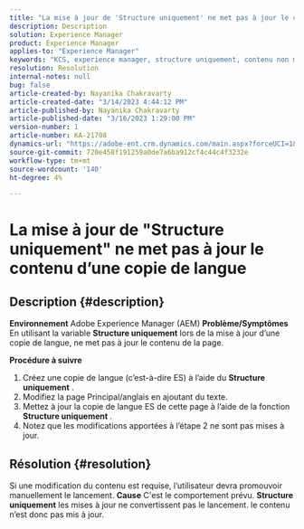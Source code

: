```yaml
---
title: "La mise à jour de 'Structure uniquement' ne met pas à jour le contenu d’une copie de langue"
description: Description
solution: Experience Manager
product: Experience Manager
applies-to: "Experience Manager"
keywords: "KCS, experience manager, structure uniquement, contenu non mis à jour dans la copie de langue"
resolution: Resolution
internal-notes: null
bug: false
article-created-by: Nayanika Chakravarty
article-created-date: "3/14/2023 4:44:12 PM"
article-published-by: Nayanika Chakravarty
article-published-date: "3/16/2023 1:29:00 PM"
version-number: 1
article-number: KA-21708
dynamics-url: "https://adobe-ent.crm.dynamics.com/main.aspx?forceUCI=1&pagetype=entityrecord&etn=knowledgearticle&id=2bd8c86f-87c2-ed11-83ff-6045bd006a22"
source-git-commit: 720e458f191259a0de7a6ba912cf4c44c4f3232e
workflow-type: tm+mt
source-wordcount: '140'
ht-degree: 4%

---
```


# La mise à jour de &quot;Structure uniquement&quot; ne met pas à jour le contenu d’une copie de langue

## Description {#description}

<b>Environnement</b>
Adobe Experience Manager (AEM)
<b>Problème/Symptômes</b>
En utilisant la variable <b>Structure uniquement</b> lors de la mise à jour d’une copie de langue, ne met pas à jour le contenu de la page.

<b>Procédure à suivre</b>

1. Créez une copie de langue (c’est-à-dire ES) à l’aide du <b>Structure uniquement</b> .
2. Modifiez la page Principal/anglais en ajoutant du texte.
3. Mettez à jour la copie de langue ES de cette page à l’aide de la fonction <b>Structure uniquement</b> .
4. Notez que les modifications apportées à l’étape 2 ne sont pas mises à jour.



## Résolution {#resolution}


Si une modification du contenu est requise, l’utilisateur devra promouvoir manuellement le lancement.
<b>Cause</b>
C&#39;est le comportement prévu. <b>Structure uniquement</b> les mises à jour ne convertissent pas le lancement. le contenu n’est donc pas mis à jour.
